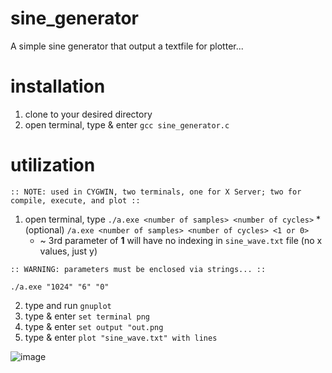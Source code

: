 
# sine_generator
A simple sine generator that output a textfile  for plotter...

# installation
  1. clone to your desired directory
  2. open terminal, type & enter `gcc sine_generator.c`

# utilization
    :: NOTE: used in CYGWIN, two terminals, one for X Server; two for compile, execute, and plot ::

  1. open terminal, type `./a.exe <number of samples> <number of cycles>`
     *(optional) `/a.exe <number of samples> <number of cycles> <1 or 0>` 
     * ~ 3rd parameter of **1** will have no indexing in `sine_wave.txt` file (no x values, just y) 
  
    :: WARNING: parameters must be enclosed via strings... ::
   `./a.exe "1024" "6" "0"`

  2. type and run `gnuplot`
  3. type & enter `set terminal png`
  4. type & enter `set output "out.png`
  5. type & enter `plot "sine_wave.txt" with lines`

![image](https://user-images.githubusercontent.com/40836157/135745211-7e3684a3-7837-4077-bbef-6fe0d2448132.png)
